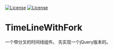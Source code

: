 [![License](https://img.shields.io/badge/license-anti996-green.svg)](https://github.com/wanlinus/Anti996-License/blob/master/LICENSE)
[![License](https://img.shields.io/badge/license-Apache-green.svg)](https://github.com/xiaoke1256/TimeLineWithFork/blob/main/LICENSE)

# TimeLineWithFork

一个带分叉的时间线组件。
先实现一个jQuery版本的。
